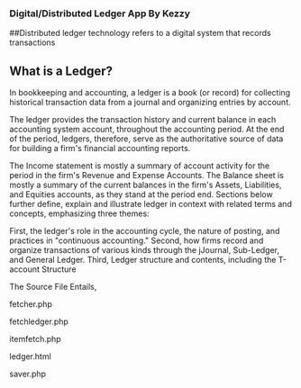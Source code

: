 ### Digital/Distributed Ledger App By Kezzy 

##Distributed ledger technology refers to a digital system that records transactions

## What is a Ledger?
In bookkeeping and accounting, a ledger is a book (or record) for collecting historical transaction data from a journal and organizing entries by account.

The ledger provides the transaction history and current balance in each accounting system account, throughout the accounting period. At the end of the period, ledgers, therefore, serve as the authoritative source of data for building a firm's financial accounting reports.

The Income statement is mostly a summary of account activity for the period in the firm's Revenue and Expense Accounts.
The Balance sheet is mostly a summary of the current balances in the firm's Assets, Liabilities, and Equities accounts, as they stand at the period end.
Sections below further define, explain and illustrate ledger in context with related terms and concepts, emphasizing three themes:

First, the ledger's role in the accounting cycle, the nature of posting, and practices in "continuous accounting."
Second, how firms record and organize transactions of various kinds through the jJournal, Sub-Ledger, and General Ledger.
Third, Ledger structure and contents, including the T-account Structure




The Source File Entails, 

fetcher.php

fetchledger.php

itemfetch.php

ledger.html

saver.php

